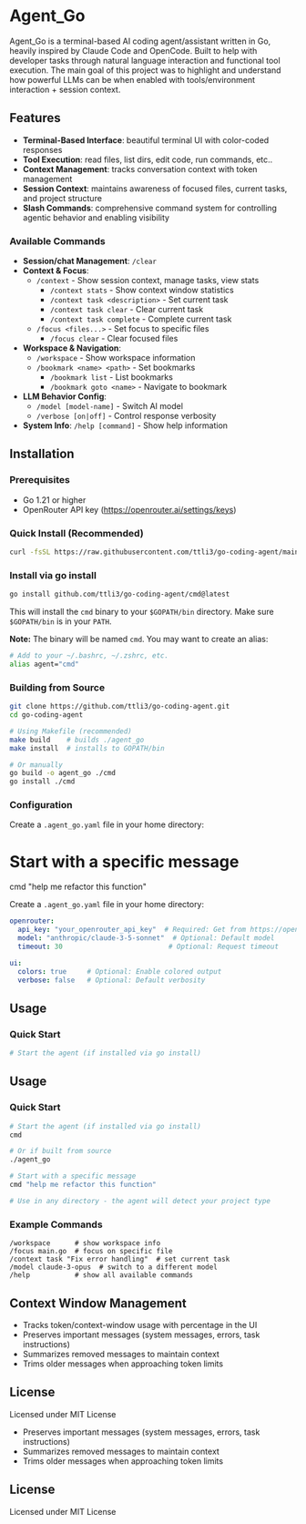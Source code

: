 # Agent_Go

Agent_Go is a terminal-based AI coding agent/assistant written in Go, heavily inspired by Claude Code and OpenCode. Built to help with developer tasks through natural language interaction and functional tool execution. The main goal of this project was to highlight and understand how powerful LLMs can be when enabled with tools/environment interaction + session context.

## Features

- **Terminal-Based Interface**: beautiful terminal UI with color-coded responses
- **Tool Execution**: read files, list dirs, edit code, run commands, etc..
- **Context Management**: tracks conversation context with token management
- **Session Context**: maintains awareness of focused files, current tasks, and project structure
- **Slash Commands**: comprehensive command system for controlling agentic behavior and enabling visibility

### Available Commands

- **Session/chat Management**: `/clear`
- **Context & Focus**: 
  - `/context` - Show session context, manage tasks, view stats
    - `/context stats` - Show context window statistics
    - `/context task <description>` - Set current task
    - `/context task clear` - Clear current task
    - `/context task complete` - Complete current task
  - `/focus <files...>` - Set focus to specific files
    - `/focus clear` - Clear focused files
- **Workspace & Navigation**: 
  - `/workspace` - Show workspace information
  - `/bookmark <name> <path>` - Set bookmarks
    - `/bookmark list` - List bookmarks
    - `/bookmark goto <name>` - Navigate to bookmark
- **LLM Behavior Config**: 
  - `/model [model-name]` - Switch AI model
  - `/verbose [on|off]` - Control response verbosity
- **System Info**: `/help [command]` - Show help information

## Installation

### Prerequisites

- Go 1.21 or higher
- OpenRouter API key (https://openrouter.ai/settings/keys)

### Quick Install (Recommended)

```bash
curl -fsSL https://raw.githubusercontent.com/ttli3/go-coding-agent/main/install.sh | bash
```

### Install via go install

```bash
go install github.com/ttli3/go-coding-agent/cmd@latest
```

This will install the `cmd` binary to your `$GOPATH/bin` directory. Make sure `$GOPATH/bin` is in your `PATH`.

**Note:** The binary will be named `cmd`. You may want to create an alias:
```bash
# Add to your ~/.bashrc, ~/.zshrc, etc.
alias agent="cmd"
```

### Building from Source

```bash
git clone https://github.com/ttli3/go-coding-agent.git
cd go-coding-agent

# Using Makefile (recommended)
make build    # builds ./agent_go
make install  # installs to GOPATH/bin

# Or manually
go build -o agent_go ./cmd
go install ./cmd
```

### Configuration

Create a `.agent_go.yaml` file in your home directory:

# Start with a specific message
cmd "help me refactor this function"

Create a `.agent_go.yaml` file in your home directory:

```yaml
openrouter:
  api_key: "your_openrouter_api_key"  # Required: Get from https://openrouter.ai/settings/keys
  model: "anthropic/claude-3-5-sonnet"  # Optional: Default model
  timeout: 30                          # Optional: Request timeout

ui:
  colors: true     # Optional: Enable colored output
  verbose: false   # Optional: Default verbosity
```

## Usage

### Quick Start

```bash
# Start the agent (if installed via go install)
```

## Usage

### Quick Start

```bash
# Start the agent (if installed via go install)
cmd

# Or if built from source
./agent_go

# Start with a specific message
cmd "help me refactor this function"

# Use in any directory - the agent will detect your project type
```

### Example Commands
```
/workspace      # show workspace info
/focus main.go  # focus on specific file
/context task "Fix error handling"  # set current task
/model claude-3-opus  # switch to a different model
/help           # show all available commands
```

## Context Window Management

- Tracks token/context-window usage with percentage in the UI
- Preserves important messages (system messages, errors, task instructions)
- Summarizes removed messages to maintain context
- Trims older messages when approaching token limits

## License

Licensed under MIT License
- Preserves important messages (system messages, errors, task instructions)
- Summarizes removed messages to maintain context
- Trims older messages when approaching token limits

## License

Licensed under MIT License
